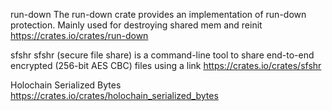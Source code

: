 
run-down
The run-down crate provides an implementation of run-down protection.
Mainly used for destroying shared mem and reinit
https://crates.io/crates/run-down


sfshr
sfshr (secure file share) is a command-line tool to share end-to-end encrypted (256-bit AES CBC) files using a link
https://crates.io/crates/sfshr


Holochain Serialized Bytes
https://crates.io/crates/holochain_serialized_bytes


